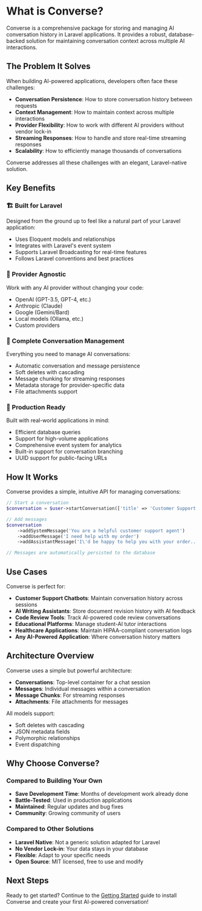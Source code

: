 # What is Converse?

Converse is a comprehensive package for storing and managing AI conversation history in Laravel applications. It provides a robust, database-backed solution for maintaining conversation context across multiple AI interactions.

## The Problem It Solves

When building AI-powered applications, developers often face these challenges:

- **Conversation Persistence**: How to store conversation history between requests
- **Context Management**: How to maintain context across multiple interactions
- **Provider Flexibility**: How to work with different AI providers without vendor lock-in
- **Streaming Responses**: How to handle and store real-time streaming responses
- **Scalability**: How to efficiently manage thousands of conversations

Converse addresses all these challenges with an elegant, Laravel-native solution.

## Key Benefits

### 🏗️ Built for Laravel

Designed from the ground up to feel like a natural part of your Laravel application:
- Uses Eloquent models and relationships
- Integrates with Laravel's event system
- Supports Laravel Broadcasting for real-time features
- Follows Laravel conventions and best practices

### 🔄 Provider Agnostic

Work with any AI provider without changing your code:
- OpenAI (GPT-3.5, GPT-4, etc.)
- Anthropic (Claude)
- Google (Gemini/Bard)
- Local models (Ollama, etc.)
- Custom providers

### 💾 Complete Conversation Management

Everything you need to manage AI conversations:
- Automatic conversation and message persistence
- Soft deletes with cascading
- Message chunking for streaming responses
- Metadata storage for provider-specific data
- File attachments support

### 🚀 Production Ready

Built with real-world applications in mind:
- Efficient database queries
- Support for high-volume applications
- Comprehensive event system for analytics
- Built-in support for conversation branching
- UUID support for public-facing URLs

## How It Works

Converse provides a simple, intuitive API for managing conversations:

```php
// Start a conversation
$conversation = $user->startConversation(['title' => 'Customer Support']);

// Add messages
$conversation
    ->addSystemMessage('You are a helpful customer support agent')
    ->addUserMessage('I need help with my order')
    ->addAssistantMessage('I\'d be happy to help you with your order...');

// Messages are automatically persisted to the database
```

## Use Cases

Converse is perfect for:

- **Customer Support Chatbots**: Maintain conversation history across sessions
- **AI Writing Assistants**: Store document revision history with AI feedback
- **Code Review Tools**: Track AI-powered code review conversations
- **Educational Platforms**: Manage student-AI tutor interactions
- **Healthcare Applications**: Maintain HIPAA-compliant conversation logs
- **Any AI-Powered Application**: Where conversation history matters

## Architecture Overview

Converse uses a simple but powerful architecture:

- **Conversations**: Top-level container for a chat session
- **Messages**: Individual messages within a conversation
- **Message Chunks**: For streaming responses
- **Attachments**: File attachments for messages

All models support:
- Soft deletes with cascading
- JSON metadata fields
- Polymorphic relationships
- Event dispatching

## Why Choose Converse?

### Compared to Building Your Own

- **Save Development Time**: Months of development work already done
- **Battle-Tested**: Used in production applications
- **Maintained**: Regular updates and bug fixes
- **Community**: Growing community of users

### Compared to Other Solutions

- **Laravel Native**: Not a generic solution adapted for Laravel
- **No Vendor Lock-in**: Your data stays in your database
- **Flexible**: Adapt to your specific needs
- **Open Source**: MIT licensed, free to use and modify

## Next Steps

Ready to get started? Continue to the [Getting Started](/guide/getting-started) guide to install Converse and create your first AI-powered conversation! 